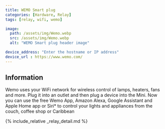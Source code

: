 ```yaml
---
title: WEMO Smart plug
categories: [Hardware, Relay]
tags: [relay, wifi, wemo]

image:
  path: /assets/img/Wemo.webp
  src: /assets/img/Wemo.webp
  alt: "WEMO Smart plug header image"

device_address: "Enter the hostname or IP address"
device_url : https://www.wemo.com/
---
```


## Information
Wemo uses your WiFi network for wireless control of lamps, heaters, fans and more. Plug it into an outlet and then plug a device into the Mini. Now you can use the free Wemo App, Amazon Alexa, Google Assistant and Apple Home app or Siri* to control your lights and appliances from the couch, coffee shop or Caribbean

{% include_relative _relay_detail.md %}